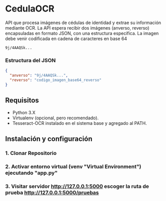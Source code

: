 # CedulaOCR

API que procesa imágenes de cédulas de identidad y extrae su información mediante OCR. La API espera recibir dos imágenes (anverso, reverso) encapsuladas en formato JSON, con una estructura específica. 
La imagen debe venir codificada en cadena de caracteres en base 64


```plaintext
9j/4AAQSk...
```
### Estructura del JSON
```json
{
  "anverso": "9j/4AAQSk...",
  "reverso": "codigo_imagen_base64_reverso"
}

```

## Requisitos

- Python 3.X
- Virtualenv (opcional, pero recomendado).
- Tesseract-OCR instalado en el sistema base y agregado al PATH.

## Instalación y configuración

### 1. Clonar Repositorio
### 2. Activar entorno virtual (venv "Virtual Environment") ejecutando "app.py"
### 3. Visitar servidor http://127.0.0.1:5000 escoger la ruta de prueba http://127.0.0.1:5000/pruebas

